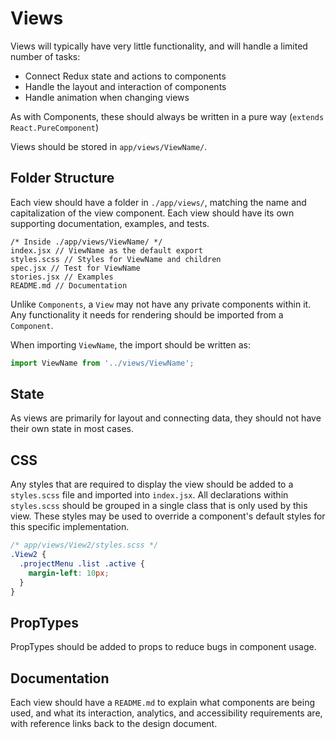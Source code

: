 # Views

Views will typically have very little functionality, and will handle a
limited number of tasks:

* Connect Redux state and actions to components
* Handle the layout and interaction of components
* Handle animation when changing views

As with Components, these should always be written in a pure way
(`extends React.PureComponent`)

Views should be stored in `app/views/ViewName/`.

## Folder Structure

Each view should have a folder in `./app/views/`, matching the name
and capitalization of the view component. Each view should have its own
supporting documentation, examples, and tests.

```
/* Inside ./app/views/ViewName/ */
index.jsx // ViewName as the default export
styles.scss // Styles for ViewName and children
spec.jsx // Test for ViewName
stories.jsx // Examples
README.md // Documentation
```

Unlike `Components`, a `View` may not have any private components within it.
Any functionality it needs for rendering should be imported from a `Component`.

When importing `ViewName`, the import should be written as:

```js
import ViewName from '../views/ViewName';
```

## State

As views are primarily for layout and connecting data, they should not
have their own state in most cases.

## CSS

Any styles that are required to display the view should be added to a
`styles.scss` file and imported into `index.jsx`.  All declarations within
`styles.scss` should be grouped in a single class that is only used by this
view. These styles may be used to override a component's default styles for
this specific implementation.

```css
/* app/views/View2/styles.scss */
.View2 {
  .projectMenu .list .active {
    margin-left: 10px;
  }
}
```

## PropTypes

PropTypes should be added to props to reduce bugs in component usage.

## Documentation

Each view should have a `README.md` to explain what components are being
used, and what its interaction, analytics, and accessibility requirements are,
with reference links back to the design document.
